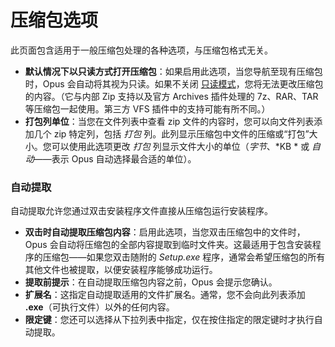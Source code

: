 # 压缩包选项

此页面包含适用于一般压缩包处理的各种选项，与压缩包格式无关。

- **默认情况下以只读方式打开压缩包**：如果启用此选项，当您导航至现有压缩包时，Opus 会自动将其视为只读。如果不关闭 [只读模式](/Manual/file_operations/creating_archives/zip_files/read-only_mode.zh.md)，您将无法更改压缩包的内容。（它与内部 Zip 支持以及官方 Archives 插件处理的 7z、RAR、TAR 等压缩包一起使用。第三方 VFS 插件中的支持可能有所不同。）
- **打包列单位**：当您在文件列表中查看 zip 文件的内容时，您可以向文件列表添加几个 zip 特定列，包括 *打包* 列。此列显示压缩包中文件的压缩或“打包”大小。您可以使用此选项更改 *打包* 列显示文件大小的单位（*字节*、*KB * 或 *自动*——表示 Opus 自动选择最合适的单位）。

### 自动提取

自动提取允许您通过双击安装程序文件直接从压缩包运行安装程序。

- **双击时自动提取压缩包内容**：启用此选项，当您双击压缩包中的文件时，Opus 会自动将压缩包的全部内容提取到临时文件夹。这最适用于包含安装程序的压缩包——如果您双击随附的 *Setup.exe* 程序，通常会希望压缩包的所有其他文件也被提取，以便安装程序能够成功运行。
- **提取前提示**：在自动提取压缩包内容之前，Opus 会提示您确认。
- **扩展名**：这指定自动提取适用的文件扩展名。通常，您不会向此列表添加 **.exe**（可执行文件）以外的任何内容。
- **限定键**：您还可以选择从下拉列表中指定，仅在按住指定的限定键时才执行自动提取。